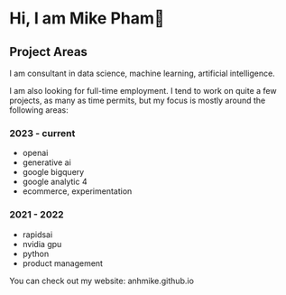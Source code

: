 # Hi, I am Mike Pham👋

## Project Areas
I am consultant in data science, machine learning, artificial intelligence. 

I am also looking for full-time employment. I tend to work on quite a few projects, as many as time permits, but my focus is mostly around the following areas:

### 2023 - current
  - openai
  - generative ai
  - google bigquery
  - google analytic 4
  - ecommerce, experimentation

### 2021 - 2022
  - rapidsai
  - nvidia gpu
  - python
  - product management

<!--
**Anhmike/Anhmike** is a ✨ _special_ ✨ repository because its `README.md` (this file) appears on your GitHub profile.

Here are some ideas to get you started:

- 🔭 I’m currently working on ...
- 🌱 I’m currently learning ...
- 👯 I’m looking to collaborate on ...
- 🤔 I’m looking for help with ...
- 💬 Ask me about ...
- 📫 How to reach me: ...
- 😄 Pronouns: ...
- ⚡ Fun fact: ...
-->

You can check out my website: 
anhmike.github.io
